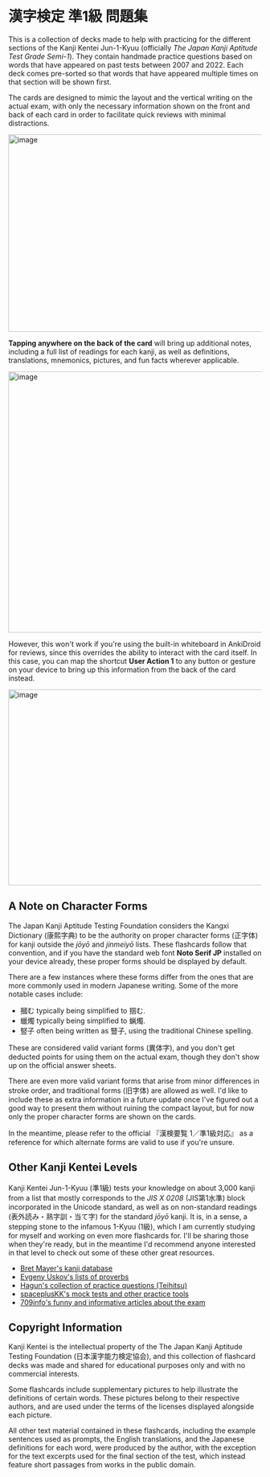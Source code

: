 # 漢字検定 準1級 問題集
This is a collection of decks made to help with practicing for the different sections of the Kanji Kentei Jun-1-Kyuu (officially *The Japan Kanji Aptitude Test Grade Semi-1*). They contain handmade practice questions based on words that have appeared on past tests between 2007 and 2022. Each deck comes pre-sorted so that words that have appeared multiple times on that section will be shown first.

The cards are designed to mimic the layout and the vertical writing on the actual exam, with only the necessary information shown on the front and back of each card in order to facilitate quick reviews with minimal distractions.

<img width="589" height="393" alt="image" src="https://github.com/user-attachments/assets/eb6c2871-358a-4386-8a4b-22763f472c23" />

**Tapping anywhere on the back of the card** will bring up additional notes, including a full list of readings for each kanji, as well as definitions, translations, mnemonics, pictures, and fun facts wherever applicable.

<img width="589" height="520" alt="image" src="https://github.com/user-attachments/assets/fe26fb05-741f-4231-84b5-5c7ac8008e26" />

However, this won't work if you're using the built-in whiteboard in AnkiDroid for reviews, since this overrides the ability to interact with the card itself. In this case, you can map the shortcut **User Action 1** to any button or gesture on your device to bring up this information from the back of the card instead.

<img width="600" height="390" alt="image" src="https://github.com/user-attachments/assets/70a85459-ca0c-4a2c-a263-36919039e3ef" />

## A Note on Character Forms
The Japan Kanji Aptitude Testing Foundation considers the Kangxi Dictionary (康熙字典) to be the authority on proper character forms (正字体) for kanji outside the *jōyō* and *jinmeiyō* lists. These flashcards follow that convention, and if you have the standard web font **Noto Serif JP** installed on your device already, these proper forms should be displayed by default.

There are a few instances where these forms differ from the ones that are more commonly used in modern Japanese writing. Some of the more notable cases include:
- 摑む typically being simplified to 掴む.
- 蠟燭 typically being simplified to 蝋燭.
- 竪子 often being written as 豎子, using the traditional Chinese spelling.

These are considered valid variant forms (異体字), and you don't get deducted points for using them on the actual exam, though they don't show up on the official answer sheets.

There are even more valid variant forms that arise from minor differences in stroke order, and traditional forms (旧字体) are allowed as well. I'd like to include these as extra information in a future update once I've figured out a good way to present them without ruining the compact layout, but for now only the proper character forms are shown on the cards.

In the meantime, please refer to the official 『漢検要覧 1／準1級対応』 as a reference for which alternate forms are valid to use if you're unsure.

## Other Kanji Kentei Levels
Kanji Kentei Jun-1-Kyuu (準1級) tests your knowledge on about 3,000 kanji from a list that mostly corresponds to the *JIS X 0208* (JIS第1水準) block incorporated in the Unicode standard, as well as on non-standard readings (表外読み・熟字訓・当て字) for the standard *jōyō* kanji. It is, in a sense, a stepping stone to the infamous 1-Kyuu (1級), which I am currently studying for myself and working on even more flashcards for. I'll be sharing those when they're ready, but in the meantime I'd recommend anyone interested in that level to check out some of these other great resources.
- [Bret Mayer's kanji database](https://www.bretmayer.com/)
- [Evgeny Uskov's lists of proverbs](https://roshiajin.jp/kankenlevel1/)
- [Hagun's collection of practice questions (Teihitsu)](https://hagunn2525.wixsite.com/kanji-teihitsu)
- [spaceplusKK's mock tests and other practice tools](http://spacepluskk.blog.fc2.com/)
- [709info's funny and informative articles about the exam](https://se130054.jimdofree.com/)

## Copyright Information
Kanji Kentei is the intellectual property of the The Japan Kanji Aptitude Testing Foundation (日本漢字能力検定協会), and this collection of flashcard decks was made and shared for educational purposes only and with no commercial interests.

Some flashcards include supplementary pictures to help illustrate the definitions of certain words. These pictures belong to their respective authors, and are used under the terms of the licenses displayed alongside each picture.

All other text material contained in these flashcards, including the example sentences used as prompts, the English translations, and the Japanese definitions for each word, were produced by the author, with the exception for the text excerpts used for the final section of the test, which instead feature short passages from works in the public domain.
